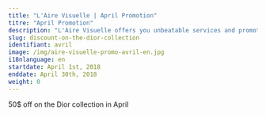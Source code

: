 ```yaml
---
title: "L'Aire Visuelle | April Promotion"
titre: "April Promotion"
description: "L'Aire Visuelle offers you unbeatable services and promotions near you."
slug: discount-on-the-dior-collection
identifiant: avril
image: /img/aire-visuelle-promo-avril-en.jpg
i18nlanguage: en
startdate: April 1st, 2018
enddate: April 30th, 2018
weight: 0
---
```


50$ off on the Dior collection in April